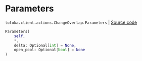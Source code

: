 # Parameters
`toloka.client.actions.ChangeOverlap.Parameters` | [Source code](https://github.com/Toloka/toloka-kit/blob/v1.1.1/src/client/actions.py#L154)

```python
Parameters(
    self,
    *,
    delta: Optional[int] = None,
    open_pool: Optional[bool] = None
)
```

